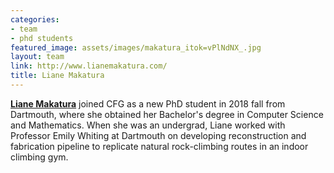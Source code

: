 ```yaml
---
categories:
- team
- phd students
featured_image: assets/images/makatura_itok=vPlNdNX_.jpg
layout: team
link: http://www.lianemakatura.com/
title: Liane Makatura
---
```


**[Liane Makatura](http://www.lianemakatura.com/)** joined CFG as a new PhD student in 2018 fall from Dartmouth, where she obtained her Bachelor's degree in Computer Science and Mathematics. When she was an undergrad, Liane worked with Professor Emily Whiting at Dartmouth on developing reconstruction and fabrication pipeline to replicate natural rock-climbing routes in an indoor climbing gym.